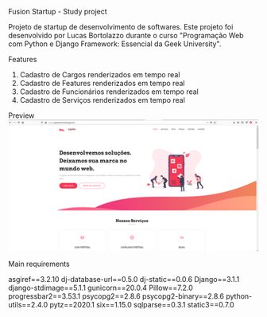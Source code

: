 Fusion Startup - Study project

Projeto de startup de desenvolvimento de softwares.
Este projeto foi desenvolvido por Lucas Bortolazzo durante o curso "Programação Web com Python e Django Framework: Essencial da Geek University".

Features

1. Cadastro de Cargos renderizados em tempo real
2. Cadastro de Features renderizados em tempo real
3. Cadastro de Funcionários renderizados em tempo real
4. Cadastro de Serviços renderizados em tempo real

Preview
![print](prints/01.PNG)
 
Main requirements

asgiref==3.2.10
dj-database-url==0.5.0
dj-static==0.0.6
Django==3.1.1
django-stdimage==5.1.1
gunicorn==20.0.4
Pillow==7.2.0
progressbar2==3.53.1
psycopg2==2.8.6
psycopg2-binary==2.8.6
python-utils==2.4.0
pytz==2020.1
six==1.15.0
sqlparse==0.3.1
static3==0.7.0 
